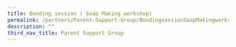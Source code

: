 ```yaml
---
title: Bonding session ( Soap Making workshop)
permalink: /partners/Parent-Support-Group/BondingsessionSoapMakingworkshop/
description: ""
third_nav_title: Parent Support Group
---
```

